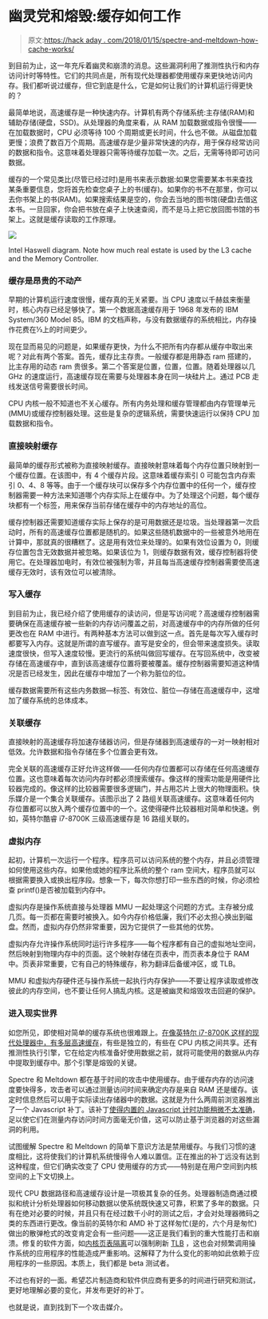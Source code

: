 # 幽灵党和熔毁:缓存如何工作

> 原文:[https://hack aday . com/2018/01/15/spectre-and-meltdown-how-cache-works/](https://hackaday.com/2018/01/15/spectre-and-meltdown-how-cache-works/)

到目前为止，这一年充斥着幽灵和崩溃的消息。这些漏洞利用了推测性执行和内存访问计时等特性。它们的共同点是，所有现代处理器都使用缓存来更快地访问内存。我们都听说过缓存，但它到底是什么，它是如何让我们的计算机运行得更快的？

最简单地说，高速缓存是一种快速内存。计算机有两个存储系统:主存储(RAM)和辅助存储(硬盘，SSD)。从处理器的角度来看，从 RAM 加载数据或指令很慢——在加载数据时，CPU 必须等待 100 个周期或更长时间，什么也不做。从磁盘加载更慢；浪费了数百万个周期。高速缓存是少量非常快速的内存，用于保存经常访问的数据和指令。这意味着处理器只需等待缓存加载一次。之后，无需等待即可访问数据。

缓存的一个常见类比(尽管已经过时)是用书来表示数据:如果您需要某本书来查找某条重要信息，您将首先检查您桌子上的书(缓存)。如果你的书不在那里，你可以去你书架上的书(RAM)。如果搜索结果是空的，你会去当地的图书馆(硬盘)去借这本书。一旦回家，你会把书放在桌子上快速查阅，而不是马上把它放回图书馆的书架上。这就是缓存读取的工作原理。

![](../Images/052dd672945e19a6c64c0391917144aa.png)

Intel Haswell diagram. Note how much real estate is used by the L3 cache and the Memory Controller.

### 缓存是昂贵的不动产

早期的计算机运行速度很慢，缓存真的无关紧要。当 CPU 速度以千赫兹来衡量时，核心内存已经足够快了。第一个数据高速缓存用于 1968 年发布的 IBM System/360 Model 85。IBM 的文档声称，与没有数据缓存的系统相比，内存操作花费在⅓上的时间更少。

现在显而易见的问题是，如果缓存更快，为什么不把所有内存都从缓存中取出来呢？对此有两个答案。首先，缓存比主存贵。一般缓存都是用静态 ram 搭建的，比主存用的动态 ram 贵很多。第二个答案是位置，位置，位置。随着处理器以几 GHz 的速度运行，高速缓存现在需要与处理器本身在同一块硅片上。通过 PCB 走线发送信号需要很长时间。

CPU 内核一般不知道也不关心缓存。所有内务处理和缓存管理都由内存管理单元(MMU)或缓存控制器处理。这些是复杂的逻辑系统，需要快速运行以保持 CPU 加载数据和指令。

### 直接映射缓存

最简单的缓存形式被称为直接映射缓存。直接映射意味着每个内存位置只映射到一个缓存位置。在该图中，有 4 个缓存片段。这意味着缓存索引 0 可能包含内存索引 0、4、8 等等。由于一个缓存块可以保存多个内存位置中的任何一个，缓存控制器需要一种方法来知道哪个内存实际上在缓存中。为了处理这个问题，每个缓存块都有一个标签，用来保存当前存储在缓存中的内存地址的高位。

缓存控制器还需要知道缓存实际上保存的是可用数据还是垃圾。当处理器第一次启动时，所有的高速缓存位置都是随机的。如果这些随机数据中的一些被意外地用在计算中，那就真的很糟糕了。这是用有效位来处理的。如果有效位设置为 0，则缓存位置包含无效数据并被忽略。如果该位为 1，则缓存数据有效，缓存控制器将使用它。在处理器加电时，有效位被强制为零，并且每当高速缓存控制器需要使高速缓存无效时，该有效位可以被清除。

### 写入缓存

到目前为止，我已经介绍了使用缓存的读访问，但是写访问呢？高速缓存控制器需要确保在高速缓存被一些新的内存访问覆盖之前，对高速缓存中的内存所做的任何更改也在 RAM 中进行。有两种基本方法可以做到这一点。首先是每次写入缓存时都要写入内存。这就是所谓的直写缓存。直写是安全的，但会带来速度损失。读取速度很快，但写入速度较慢。更流行的系统叫做回写缓存。在写回系统中，改变被存储在高速缓存中，直到该高速缓存位置将要被覆盖。缓存控制器需要知道这种情况是否已经发生，因此在缓存中增加了一个称为脏位的位。

缓存数据需要所有这些内务数据—标签、有效位、脏位—存储在高速缓存中，这增加了缓存系统的总体成本。

### 关联缓存

直接映射的高速缓存将加速存储器访问，但是存储器到高速缓存的一对一映射相对低效。允许数据和指令存储在多个位置会更有效。

完全关联的高速缓存正好允许这样做——任何内存位置都可以存储在任何高速缓存位置。这也意味着每次访问内存时都必须搜索缓存。像这样的搜索功能是用硬件比较器完成的。像这样的比较器需要很多逻辑门，并占用芯片上很大的物理面积。快乐媒介是一个集合关联缓存。该图示出了 2 路组关联高速缓存。这意味着任何内存位置都可以放入两个缓存位置中的一个。这使得硬件比较器相对简单和快速。例如，英特尔酷睿 i7-8700K 三级高速缓存是 16 路组关联的。

### 虚拟内存

起初，计算机一次运行一个程序。程序员可以访问系统的整个内存，并且必须管理如何使用这些内存。如果他或她的程序比系统的整个 ram 空间大，程序员就可以根据需要换入或换出程序段。想象一下，每次你想打印一些东西的时候，你必须检查 printf()是否被加载到内存中。

虚拟内存是操作系统直接与处理器 MMU 一起处理这个问题的方式。主存被分成几页。每一页都在需要时被换入。如今内存价格低廉，我们不必太担心换出到磁盘。然而，虚拟内存仍然非常重要，因为它提供了一些其他的优势。

虚拟内存允许操作系统同时运行许多程序——每个程序都有自己的虚拟地址空间，然后映射到物理内存中的页面。这个映射存储在页表中，而页表本身位于 RAM 中。页表非常重要，它有自己的特殊缓存，称为翻译后备缓冲区，或 TLB。

MMU 和虚拟内存硬件还与操作系统一起执行内存保护——不要让程序读取或修改彼此的内存空间，也不要让任何人搞乱内核。这是被幽灵和熔毁攻击回避的保护。

### 进入现实世界

如您所见，即使相对简单的缓存系统也很难跟上。[在像英特尔 i7-8700K 这样的现代处理器中，有多层高速缓存](http://www.cpu-world.com/CPUs/Core_i7/Intel-Core%20i7%20i7-8700K.html)，有些是独立的，有些在 CPU 内核之间共享。还有推测性执行引擎，它在给定内核准备好使用数据之前，就将可能使用的数据从内存中提取到缓存中。那个引擎是熔毁的关键。

Spectre 和 Meltdown 都在基于时间的攻击中使用缓存。由于缓存内存的访问速度要快得多，攻击者可以通过测量访问时间来确定内存是来自 RAM 还是缓存。该定时信息然后可以用于实际读出存储器中的数据。这就是为什么两周前浏览器推出了一个 Javascript 补丁。该补丁[使得内置的 Javascript 计时功能稍微不太准确](https://hackaday.com/2018/01/06/lowering-javascript-timer-resolution-thwarts-meltdown-and-spectre/)，足以使它们在测量内存访问时间方面毫无价值，这可以防止基于浏览器的对这些漏洞的利用。

试图缓解 Spectre 和 Meltdown 的简单下意识方法是禁用缓存。与我们习惯的速度相比，这将使我们的计算机系统慢得令人难以置信。正在推出的补丁远没有达到这种程度，但它们确实改变了 CPU 使用缓存的方式——特别是在用户空间到内核空间的上下文切换上。

现代 CPU 数据路径和高速缓存设计是一项极其复杂的任务。处理器制造商通过模拟和统计分析处理器如何移动数据以使系统既快速又可靠，积累了多年的数据。只有在绝对必要的时候，并且只有在经过数千小时的测试之后，才会对处理器微码之类的东西进行更改。像当前的英特尔和 AMD 补丁这样匆忙(是的，六个月是匆忙)做出的散弹枪式的改变肯定会有一些问题——这正是我们看到的重大性能打击和崩溃。修复的软件方面，如[内核页表隔离](https://en.wikipedia.org/wiki/Kernel_page-table_isolation)可以强制刷新 [TLB](https://en.wikipedia.org/wiki/Translation_lookaside_buffer) ，这也会对频繁调用操作系统的应用程序的性能造成严重影响。这解释了为什么变化的影响如此依赖于应用程序的一些原因。本质上，我们都是 beta 测试者。

不过也有好的一面。希望芯片制造商和软件供应商有更多的时间进行研究和测试，更好地理解必要的变化，并发布更好的补丁。

也就是说，直到找到下一个攻击媒介。
